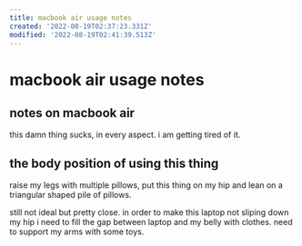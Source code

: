 ```yaml
---
title: macbook air usage notes
created: '2022-08-19T02:37:23.331Z'
modified: '2022-08-19T02:41:39.513Z'
---
```


# macbook air usage notes

## notes on macbook air

this damn thing sucks, in every aspect. i am getting tired of it.

## the body position of using this thing

raise my legs with multiple pillows, put this thing on my hip and lean on a triangular shaped pile of pillows.

still not ideal but pretty close. in order to make this laptop not sliping down my hip i need to fill the gap between laptop and my belly with clothes. need to support my arms with some toys.
